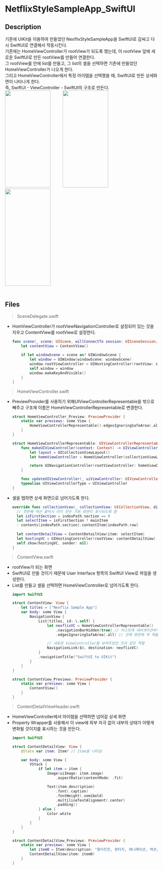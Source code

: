 # NetflixStyleSampleApp_SwiftUI
## Description
기존에 UIKit을 이용하여 만들었던 NexflixStyleSampleApp을 SwiftUI로 감싸고 다시 SwiftUI로 연결해서 작동시킨다. <br>
기존에는 HomeViewController가 rootView가 되도록 했는데, 이 rootView 앞에 새로운 SwiftUI로 만든 rootView를 만들어 연결한다. <br>
그 rootView를 안에 list를 만들고, 그 list의 셀을 선택하면 기존에 만들었던 HomeViewController가 나오게 한다. <br>
그리고 HomeViewController에서 특정 아이템을 선택했을 때, SwiftUI로 만든 상세화면이 나타나게 한다. <br>
즉, SwiftUI - ViewController - SwiftUI의 구조로 만든다. <br>
<img src="https://user-images.githubusercontent.com/62936197/151314589-7cb2b258-e030-4134-b8eb-6874193b690c.png" width="150" height="320"> 　 　
<img src="https://user-images.githubusercontent.com/62936197/151314593-31c861d6-f135-4fa1-9843-f6ca82880326.png" width="150" height="320"> 　 　
<img src="https://user-images.githubusercontent.com/62936197/151314596-8d97faf1-a3d3-4eb1-97cc-e0f76d24f174.png" width="150" height="320"> <br> 　 　

## Files
>SceneDelegate.swift
  * HomViewController가 rootViewNavigationController로 설정되어 있는 것을 지우고 ContentView를 rootView로 설정한다.
    ```swift
    func scene(_ scene: UIScene, willConnectTo session: UISceneSession, options connectionOptions: UIScene.ConnectionOptions) {
        let contentView = ContentView()
        
        if let windowScene = scene as? UIWindowScene {
            let window = UIWindow(windowScene: windowScene)
            window.rootViewController = UIHostingController(rootView: contentView) // SwiftUI에서 제공하는 view를 rootView로 둘 때
            self.window = window
            window.makeKeyAndVisible()
        }
    }
    ```
>HomeViewController.swift
  * PreviewProvider를 사용하기 위해UIViewControllerRepresentable을 밖으로 빼주고 구조체 이름은 HomeViewControllerRepresentable로 변경한다.
    ```swift
    struct HomeViewController_Preview: PreviewProvider {
        static var previews: some View {
            HomeViewControllerRepresentable().edgesIgnoringSafeArea(.all)
        }
    }

    struct HomeViewControllerRepresentable: UIViewControllerRepresentable {
        func makeUIViewController(context: Context) -> UIViewController {
            let layout = UICollectionViewLayout()
            let homeViewController = HomeViewController(collectionViewLayout: layout)

            return UINavigationController(rootViewController: homeViewController)
        }

        func updateUIViewController(_ uiViewController: UIViewController, context: Context) {}
        typealias UIViewControllerType = UIViewController
    }
    ```
  * 셀을 탭하면 상세 화면으로 넘어가도록 한다.
    ```swift
    override func collectionView(_ collectionView: UICollectionView, didSelectItemAt indexPath: IndexPath) {
      // 첫번째 섹션 클릭시 미리 만든 기본 화면이 표시되도록 함
      let isFirstSection = indexPath.section == 0
      let selectItem = isFirstSection ? mainItem
      : contents[indexPath.section].contentItem[indexPath.row]
        
      let contentDetailView = ContentDetailView(item: selectItem)
      let hostingVC = UIHostingController(rootView: contentDetailView)
      self.show(hostingVC, sender: nil)
    }
    ```
>ContentView.swift
  * rootView가 되는 화면
  * SwiftUI로 만들 것이기 때문에 User Interface 항목의 SwiftUI View로 파일을 생성한다.
  * List를 만들고 셀을 선택하면 HomeViewController로 넘어가도록 한다.
    ```swift
    import SwiftUI

    struct ContentView: View {
        let titles = ["Nexflix Sample App"]
        var body: some View {
            NavigationView {
                List(titles, id: \.self) {
                    let nexflixVC = HomeViewControllerRepresentable()
                        .navigationBarHidden(true) // 리스트에 네비게이션바가 뜨지 않도록 숨김
                        .edgesIgnoringSafeArea(.all) // 전체 화면에 꽉 채울 수 있도록

                    // 새로운 ViewController를 보여주었던 것과 같은 역할
                    NavigationLink($0, destination: nexflixVC)
                }
                .navigationTitle("SwiftUI to UIKit")
            }
        }
    }

    struct ContentView_Previews: PreviewProvider {
        static var previews: some View {
            ContentView()
        }
    }
    ```
>ContentDetailViewHeader.swift
  * HomeViewController에서 아이템을 선택하면 넘어갈 상세 화면
  * Property Wrapper를 사용해서 이 view에 외부 자극 없이 내부의 상태가 어떻게 변화될 것이지를 표시하는 것을 만든다.
    ```swift
    import SwiftUI

    struct ContentDetailView: View {
        @State var item: Item? // Item을 나타냄

        var body: some View {
            VStack {
                if let item = item {
                    Image(uiImage: item.image)
                        .aspectRatio(contentMode: .fit)

                    Text(item.description)
                        .font(.caption)
                        .fontWeight(.semibold)
                        .multilineTextAlignment(.center)
                        .padding()
                } else {
                    Color.white
                }
            }
        }
    }

    struct ContentDetailView_Previews: PreviewProvider {
        static var previews: some View {
            let item0 = Item(description: "흥미진진, 판타지, 애니메이션, 액션, 멀티캐스팅", imageName: "poster0")
            ContentDetailView(item: item0)
        }
    }
    ```

